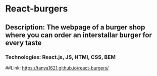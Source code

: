 # React-burgers
## Description: The webpage of a burger shop where you can order an interstallar burger for every taste
### Technologies: React.js, JS, HTMl, CSS, BEM

##Link: https://tanya1621.github.io/react-burgers/
